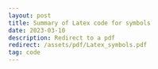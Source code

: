 ```yaml
---
layout: post
title: Summary of Latex code for symbols
date: 2023-03-10
description: Redirect to a pdf
redirect: /assets/pdf/Latex_symbols.pdf
tag: code
---
```

